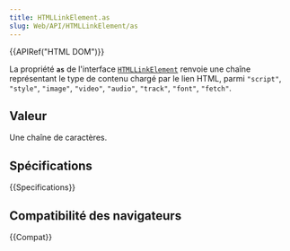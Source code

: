 ```yaml
---
title: HTMLLinkElement.as
slug: Web/API/HTMLLinkElement/as
---
```


{{APIRef("HTML DOM")}}

La propriété **`as`** de l'interface [`HTMLLinkElement`](/fr/docs/Web/API/HTMLLinkElement) renvoie une chaîne représentant le type de contenu chargé par le lien HTML, parmi `"script"`, `"style"`, `"image"`, `"video"`, `"audio"`, `"track"`, `"font"`, `"fetch"`.

## Valeur

Une chaîne de caractères.

## Spécifications

{{Specifications}}

## Compatibilité des navigateurs

{{Compat}}
